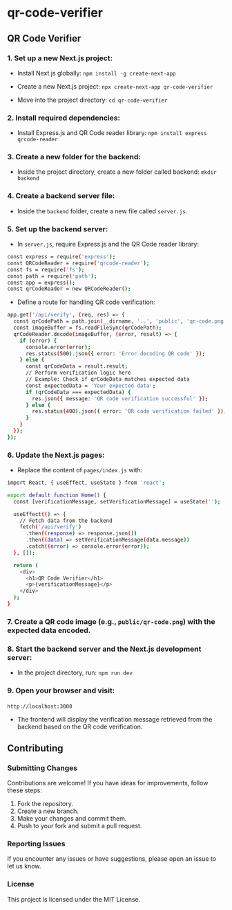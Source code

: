 # qr-code-verifier 

## QR Code Verifier

### 1. Set up a new Next.js project:  

* Install Next.js globally: `npm install -g create-next-app` 

* Create a new Next.js project: `npx create-next-app qr-code-verifier`  

* Move into the project directory: `cd qr-code-verifier`

### 2. Install required dependencies:

* Install Express.js and QR Code reader library: `npm install express qrcode-reader`

### 3. Create a new folder for the backend:

* Inside the project directory, create a new folder called backend: `mkdir backend`

### 4. Create a backend server file: 

* Inside the `backend` folder, create a new file called `server.js`.

### 5. Set up the backend server:
* In `server.js`, require Express.js and the QR Code reader library:

```bash 
const express = require('express');
const QRCodeReader = require('qrcode-reader'); 
const fs = require('fs');
const path = require('path');
const app = express();
const qrCodeReader = new QRCodeReader();
```

* Define a route for handling QR code verification:

```bash
app.get('/api/verify', (req, res) => { 
  const qrCodePath = path.join(__dirname, '..', 'public', 'qr-code.png');
  const imageBuffer = fs.readFileSync(qrCodePath);
  qrCodeReader.decode(imageBuffer, (error, result) => {
    if (error) {
      console.error(error);
      res.status(500).json({ error: 'Error decoding QR code' }); 
    } else {
      const qrCodeData = result.result;
      // Perform verification logic here
      // Example: Check if qrCodeData matches expected data
      const expectedData = 'Your expected data';
      if (qrCodeData === expectedData) {
        res.json({ message: 'QR code verification successful' }); 
      } else {
        res.status(400).json({ error: 'QR code verification failed' }); 
      }
    }
  });
});
```


### 6. Update the Next.js pages:

* Replace the content of `pages/index.js` with:

```bash
import React, { useEffect, useState } from 'react';

export default function Home() {
  const [verificationMessage, setVerificationMessage] = useState('');

  useEffect(() => {
    // Fetch data from the backend
    fetch('/api/verify') 
      .then((response) => response.json()) 
      .then((data) => setVerificationMessage(data.message))
      .catch((error) => console.error(error));
  }, []);

  return (
    <div>
      <h1>QR Code Verifier</h1>
      <p>{verificationMessage}</p> 
    </div>
  );
}
```

### 7. Create a QR code image (e.g., `public/qr-code.png`) with the expected data encoded.

### 8. Start the backend server and the Next.js development server:
* In the project directory, run: `npm run dev` 

### 9. Open your browser and visit: 
`http://localhost:3000` 

* The frontend will display the verification message retrieved from the backend based on the QR code verification.


## Contributing

### Submitting Changes

Contributions are welcome! If you have ideas for improvements, follow these steps:

1. Fork the repository.
2. Create a new branch.
3. Make your changes and commit them.
4. Push to your fork and submit a pull request.

### Reporting Issues

If you encounter any issues or have suggestions, please open an issue to let us know.

### License

This project is licensed under the MIT License.



